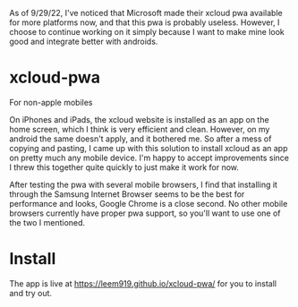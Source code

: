 As of 9/29/22, I've noticed that Microsoft made their xcloud pwa available for more platforms now, and that this pwa is probably useless. However, I choose to continue working on it simply because I want to make mine look good and integrate better with androids.
# xcloud-pwa
For non-apple mobiles

On iPhones and iPads, the xcloud website is installed as an app on the home screen, which I think is very efficient and clean. However, on my android the same doesn't apply, and it bothered me. So after a mess of copying and pasting, I came up with this solution to install xcloud as an app on pretty much any mobile device. I'm happy to accept improvements since I threw this together quite quickly to just make it work for now.

After testing the pwa with several mobile browsers, I find that installing it through the Samsung Internet Browser seems to be the best for performance and looks, Google Chrome is a close second. No other mobile browsers currently have proper pwa support, so you'll want to use one of the two I mentioned.
# Install
The app is live at https://leem919.github.io/xcloud-pwa/ for you to install and try out.
